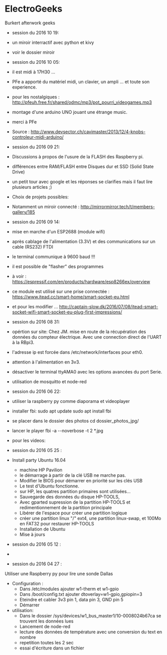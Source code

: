 # ElectroGeeks
Burkert afterwork geeks
- session du 2016 10 19:
 - un miroir interractif avec python et kivy
 - voir le dossier miroir
 
- session du 2016 10 05:
 - il est midi à 17H30 ...
  - PFe a apporté du matériel midi, un clavier, un ampli ... et toute son experience.
   - pour les nostalgiques : http://pfeuh.free.fr/shared/odmc/mp3/pot_pourri_videogames.mp3
  - montage d'une arduino UNO jouant une étrange music.
   - merci à PFe
   - Source : http://www.devsector.ch/cavimaster/2013/12/4-knobs-controleur-midi-arduino/

- session du 2016 09 21:
 - Discussions à propos de l'usure de la FLASH des Raspberry pi.
  - différences entre RAM/FLASH entre Disques dur et SSD (Solid State Drive)
  - un petit tour avec google et les réponses se clarifies mais il faut lire plusieurs articles ;)
 - Choix de projets possibles:
  - Notamment un miroir connecté : http://mirrormirror.tech/t/members-gallery/185 
  
- session du 2016 09 14:
 - mise en marche d'un ESP2688 (module wifi)
 - après cablage de l'alimentation (3.3V)  et des communications sur un cable (RS232) FTDI
 - le terminal communique à 9600 baud !!!
 - il est possible de "flasher" des programmes 
 - à voir : https://espressif.com/en/products/hardware/esp8266ex/overview
 - ce module est utilisé sur une prise connectée : https://www.itead.cc/smart-home/smart-socket-eu.html
 - et pour les modifier ... http://captain-slow.dk/2016/07/08/itead-smart-socket-wifi-smart-socket-eu-plug-first-impressions/
 
- session du 2016 08 31:
 - opértion sur site:
 Chez JM. mise en route de la récupération des données du compteur électrique.
 Avec une connection direct de l'UART à la RBpi3.
 - l'adresse ip est forcée dans /etc/network/interfaces pour eth0.
 - attention à l'alimentation en 3v3.
 - désactiver le terminal ttyAMA0 avec les options avancées du port Serie.
 - utilisation de mosquitto et node-red 
- session du 2016 06 22:
 - utiliser la raspberry py comme diaporama et videoplayer
  - installer fbi:
sudo apt update
sudo apt install fbi
  - se placer dans le dossier des photos
cd dossier_photos_jpg/
  - lancer le player 
fbi -a --noverbose -t 2 *.jpg
 - pour les videos:
 
- session du 2016 05 25 :
 - Install party Ubuntu 16.04
   - machine HP Pavilion
   - le démarrage à partir de la clé USB ne marche pas.
   - Modifier le BIOS pour démarrer en priorité sur les clés USB
   - Le test d'Ubuntu fonctionne.
   - sur HP, les quatres partition primaires sont utilisées...
    - Sauvegarde des données du disque HP-TOOLS, 
    - Avec gparted supression de la partition HP-TOOLS et redimentionnement de la partition principale
    - Libérer de l'espace pour créer une partition logique
    - créer une partition linux "/" ext4, une partition linux-swap, et 100Mo en FAT32 pour restaurer HP-TOOLS
   - Installation de Ubuntu 
   - Mise à jours

- session du 2016 05 12 :
 - 
- session du 2016 04 27 :

 Utiliser une Raspberry py pour lire une sonde Dallas
 - Configuration :
   - Dans /etc/modules ajouter w1-therm et w1-gpio
   - Dans /boot/config.txt ajouter dtoverlay=w1-gpio,gpiopin=3
   - Eteindre et cabler 3v3 pin 1, data pin 3, GND pin 5
   - Démarrer
 - utilisation:
   - Dans le dossier /sys/devices/w1_bus_master1/10-0008024b67ca se trouvent les données lues
   - Lancement de node-red
   - lecture des données de température avec une conversion du text en nombre
   - repetition toutes les 2 sec 
   - essai d'écriture dans un fichier 
